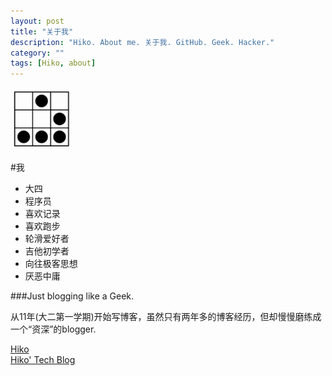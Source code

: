 ```yaml
---
layout: post
title: "关于我"
description: "Hiko. About me. 关于我. GitHub. Geek. Hacker."
category: ""
tags: [Hiko, about]
---
```

<img src="/resources/images/hacker.badge.png" width="100" alt="黑客徽章"/>

#我 
*    大四 
*    程序员 
*    喜欢记录
*    喜欢跑步
*    轮滑爱好者
*    吉他初学者
*    向往极客思想
*    厌恶中庸


###Just blogging like a Geek.

从11年(大二第一学期)开始写博客，虽然只有两年多的博客经历，但却慢慢磨练成一个“资深”的blogger.

[Hiko](http://iamhiko.com) <br/>
[Hiko\' Tech Blog](http://iamhiko.com/geek) <br/>
